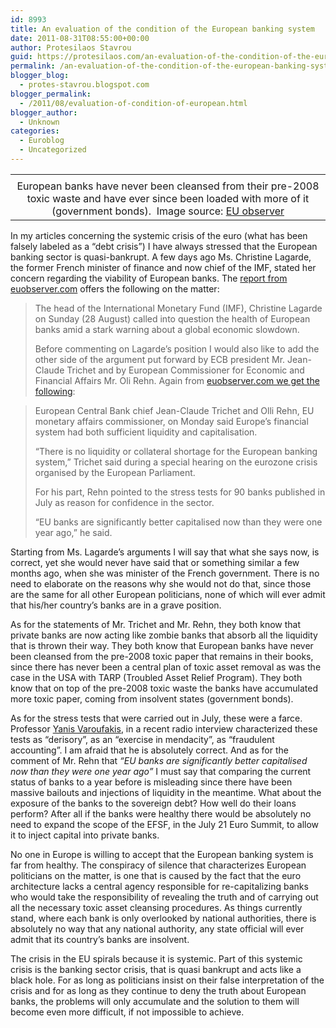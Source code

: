 ```yaml
---
id: 8993
title: An evaluation of the condition of the European banking system
date: 2011-08-31T08:55:00+00:00
author: Protesilaos Stavrou
guid: https://protesilaos.com/an-evaluation-of-the-condition-of-the-european-banking-system/
permalink: /an-evaluation-of-the-condition-of-the-european-banking-system/
blogger_blog:
  - protes-stavrou.blogspot.com
blogger_permalink:
  - /2011/08/evaluation-of-condition-of-european.html
blogger_author:
  - Unknown
categories:
  - Euroblog
  - Uncategorized
---
```

<table align="center" cellpadding="0" cellspacing="0" class="tr-caption-container" style="margin-left: auto; margin-right: auto; text-align: center;">
  <tr>
    <td style="text-align: center;">
    </td>
  </tr>
  
  <tr>
    <td class="tr-caption" style="text-align: center;">
      European banks have never been cleansed from their pre-2008 toxic waste and have ever since been loaded with more of it (government bonds).&nbsp; Image source: <a href="http://euobserver.com/19/113457">EU observer</a>
    </td>
  </tr>
</table>

In my articles concerning the systemic crisis of the euro (what has been falsely labeled as a &#8220;debt crisis&#8221;) I have always stressed that the European banking sector is quasi-bankrupt. A few days ago Ms. Christine Lagarde, the former French minister of finance and now chief of the IMF, stated her concern regarding the viability of European banks. The [report from euobserver.com](http://euobserver.com/19/113438) offers the following on the matter:
  


> The head of the International Monetary Fund (IMF), Christine Lagarde on Sunday (28 August) called into question the health of European banks amid a stark warning about a global economic slowdown.</p>
Before commenting on Lagarde&#8217;s position I would also like to add the other side of the argument put forward by ECB president Mr. Jean-Claude Trichet and by European Commissioner for Economic and Financial Affairs Mr. Oli Rehn. Again from [euobserver.com we get the following](http://euobserver.com/19/113457):
  


> European Central Bank chief Jean-Claude Trichet and Olli Rehn, EU monetary affairs commissioner, on Monday said Europe&#8217;s financial system had both sufficient liquidity and capitalisation.</p> 
> 
> &#8220;There is no liquidity or collateral shortage for the European banking system,&#8221; Trichet said during a special hearing on the eurozone crisis organised by the European Parliament.
> 
> For his part, Rehn pointed to the stress tests for 90 banks published in July as reason for confidence in the sector.
> 
> &#8220;EU banks are significantly better capitalised now than they were one year ago,&#8221; he said.

Starting from Ms. Lagarde&#8217;s arguments I will say that what she says now, is correct, yet she would never have said that or something similar a few months ago, when she was minister of the French government. There is no need to elaborate on the reasons why she would not do that, since those are the same for all other European politicians, none of which will ever admit that his/her country&#8217;s banks are in a grave position.

As for the statements of Mr. Trichet and Mr. Rehn, they both know that private banks are now acting like zombie banks that absorb all the liquidity that is thrown their way. They both know that European banks have never been cleansed from the pre-2008 toxic paper that remains in their books, since there has never been a central plan of toxic asset removal as was the case in the USA with TARP (Troubled Asset Relief Program). They both know that on top of the pre-2008 toxic waste the banks have accumulated more toxic paper, coming from insolvent states (government bonds). 

As for the stress tests that were carried out in July, these were a farce. Professor [Yanis Varoufakis](http://yanisvaroufakis.eu/), in a recent radio interview characterized these tests as &#8220;derisory&#8221;, as an &#8220;exercise in mendacity&#8221;, as &#8220;fraudulent accounting&#8221;. I am afraid that he is absolutely correct. And as for the comment of Mr. Rehn that _&#8220;EU banks are significantly better capitalised now than they were one year ago&#8221;_ I must say that comparing the current status of banks to a year before is misleading since there have been massive bailouts and injections of liquidity in the meantime. What about the exposure of the banks to the sovereign debt? How well do their loans perform? After all if the banks were healthy there would be absolutely no need to expand the scope of the EFSF, in the July 21 Euro Summit, to allow it to inject capital into private banks.

No one in Europe is willing to accept that the European banking system is far from healthy. The conspiracy of silence that characterizes European politicians on the matter, is one that is caused by the fact that the euro architecture lacks a central agency responsible for re-capitalizing banks who would take the responsibility of revealing the truth and of carrying out all the necessary toxic asset cleansing procedures. As things currently stand, where each bank is only overlooked by national authorities, there is absolutely no way that any national authority, any state official will ever admit that its country&#8217;s banks are insolvent.

The crisis in the EU spirals because it is systemic. Part of this systemic crisis is the banking sector crisis, that is quasi bankrupt and acts like a black hole. For as long as politicians insist on their false interpretation of the crisis and for as long as they continue to deny the truth about European banks, the problems will only accumulate and the solution to them will become even more difficult, if not impossible to achieve.